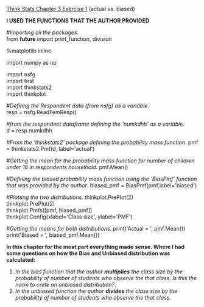 [Think Stats Chapter 3 Exercise 1](http://greenteapress.com/thinkstats2/html/thinkstats2004.html#toc31) (actual vs. biased)

**I USED THE FUNCTIONS THAT THE AUTHOR PROVIDED**  

_#Importing all the packages._   
from __future__ import print_function, division  

%matplotlib inline  

import numpy as np  

import nsfg  
import first  
import thinkstats2  
import thinkplot  

_#Definng the Respondent data (from nsfg) as a variable_.  
resp = nsfg.ReadFemResp()  

_#from the respondent dataframe defining the 'numkdhh' as a variable_.  
d = resp.numkdhh 

_#From the 'thinkstats2' package defining the probability mass function_. 
pmf = thinkstats2.Pmf(d, label='actual') 

_#Getting the mean for the probability mass function for number of children under 18 in respondents houselhold_. 
pmf.Mean()  

_#Defining the biased probability mass function using the 'BiasPmf' function that was provided by the author_. 
biased_pmf = BiasPmf(pmf,label='biased')  

_#Plotting the two distributions_. 
thinkplot.PrePlot(2)  
thinkplot.PrePlot(2)  
thinkplot.Pmfs([pmf, biased_pmf])  
thinkplot.Config(xlabel='Class size', ylabel='PMF')  

_#Getting the means for both distributions_. 
print('Actual = ', pmf.Mean())  
print('Biased = ', biased_pmf.Mean())  

**In this chapter for the most part everything made sense. Where I had some questions on how the Bias and Unbiased distribution was calculated:**  
1. _In the bias function that the author **multiplies** the class size by the probability of number of students who observe the that class. Is this the norm to crete an unbiased distribution?_. 
2. _In the unbiased function the author **divides** the class size by the probability of number of students who observe the that class_.  


